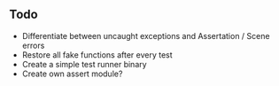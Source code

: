 ## Todo

* Differentiate between uncaught exceptions and Assertation / Scene errors
* Restore all fake functions after every test
* Create a simple test runner binary
* Create own assert module?

